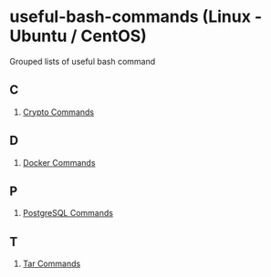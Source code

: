 # useful-bash-commands (Linux - Ubuntu / CentOS)
Grouped lists of useful bash command
## C
1. [Crypto Commands](https://github.com/mxss/useful-bash-commands/blob/master/crypto.md)
## D
1. [Docker Commands](https://github.com/mxss/useful-bash-commands/blob/master/docker.md)
## P
1. [PostgreSQL Commands](https://github.com/mxss/useful-bash-commands/blob/master/postgres.md)
## T
1. [Tar Commands](https://github.com/mxss/useful-bash-commands/blob/master/tar.md)
